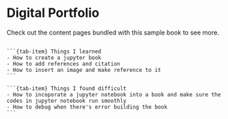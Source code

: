 # Digital Portfolio



Check out the content pages bundled with this sample book to see more.

```{tableofcontents}
```
````{tab-set}
```{tab-item} Things I learned
- How to create a jupyter book
- How to add references and citation
- How to insert an image and make reference to it
```

```{tab-item} Things I found difficult
- How to incoporate a jupyter notebook into a book and make sure the codes in jupyter notebook run smoothly
- How to debug when there's error building the book
```
````